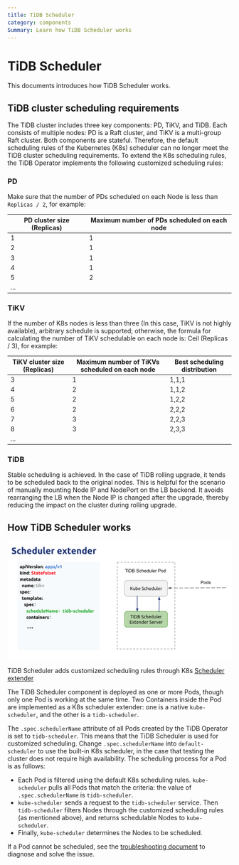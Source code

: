 ```yaml
---
title: TiDB Scheduler
category: components
Summary: Learn how TiDB Scheduler works
---
```


# TiDB Scheduler

This documents introduces how TiDB Scheduler works.

## TiDB cluster scheduling requirements

The TiDB cluster includes three key components: PD, TiKV, and TiDB. Each consists of multiple nodes: PD is a Raft cluster, and TiKV is a multi-group Raft cluster. Both components are stateful. Therefore, the default scheduling rules of the Kubernetes (K8s) scheduler can no longer meet the TiDB cluster scheduling requirements. To extend the K8s scheduling rules, the TiDB Operator implements the following customized scheduling rules:

### PD

Make sure that the number of PDs scheduled on each Node is less than `Replicas / 2`, for example:

| PD cluster size (Replicas) | Maximum number of PDs scheduled on each node |
| ------------- | ------------- |
| 1  | 1  |
| 2  | 1  |
| 3  | 1  |
| 4  | 1  |
| 5  | 2  |
| ...  |   |

### TiKV

If the number of K8s nodes is less than three (In this case, TiKV is not highly available), arbitrary schedule is supported; otherwise, the formula for calculating the number of TiKV schedulable on each node is: Ceil (Replicas / 3), for example:

| TiKV cluster size (Replicas) | Maximum number of TiKVs scheduled on each node | Best scheduling distribution |
| ------------- | ------------- | ------------- |
| 3  | 1  | 1,1,1  |
| 4  | 2  | 1,1,2  |
| 5  | 2  | 1,2,2  |
| 6  | 2  | 2,2,2  |
| 7  | 3  | 2,2,3  |
| 8  | 3  | 2,3,3  |
| ...  |   |   |

### TiDB

Stable scheduling is achieved. In the case of TiDB rolling upgrade, it tends to be scheduled back to the original nodes. This is helpful for the scenario of manually mounting Node IP and NodePort on the LB backend. It avoids rearranging the LB when the Node IP is changed after the upgrade, thereby reducing the impact on the cluster during rolling upgrade.

## How TiDB Scheduler works

![TiDB Scheduler Overview](/media/tidb-scheduler-overview.png)

TiDB Scheduler adds customized scheduling rules through K8s [Scheduler extender](https://github.com/kubernetes/community/blob/master/contributors/design-proposals/scheduling/scheduler_extender.md)

The TiDB Scheduler component is deployed as one or more Pods, though only one Pod is working at the same time. Two Containers inside the Pod are implemented as a K8s scheduler extender: one is a native `kube-scheduler`, and the other is a `tidb-scheduler`.

The `.spec.schedulerName` attribute of all Pods created by the TiDB Operator is set to `tidb-scheduler`. This means that the TiDB Scheduler is used for customized scheduling. Change `.spec.schedulerName` into `default-scheduler` to use the built-in K8s scheduler, in the case that testing the cluster does not require high availability. The scheduling process for a Pod is as follows:

- Each Pod is filtered using the default K8s scheduling rules. `kube-scheduler` pulls all Pods that match the criteria: the value of `.spec.schedulerName` is `tidb-scheduler`.
- `kube-scheduler` sends a request to the `tidb-scheduler` service. Then `tidb-scheduler` filters Nodes through the customized scheduling rules (as mentioned above), and returns schedulable Nodes to `kube-scheduler`.
- Finally, `kube-scheduler` determines the Nodes to be scheduled.

If a Pod cannot be scheduled, see the [troubleshooting document](/tidb-in-kubernetes/troubleshoot.md#the-Pod-is-in-the-Pending-state) to diagnose and solve the issue.

